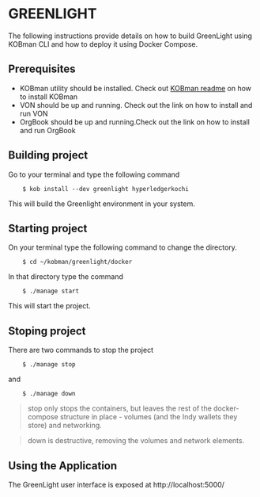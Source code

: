 # GREENLIGHT
The following instructions provide details on how to build GreenLight using KOBman CLI and how to deploy it using Docker Compose. 

## Prerequisites
* KOBman utility should be installed. Check out <a href="https://github.com/EtricKombat/KOBman/blob/master/README.md">KOBman  readme</a> on how to install KOBman   
* VON should be up and running. Check out the link on how to install and run VON
* OrgBook should be up and running.Check out the link on how to install and run OrgBook

## Building project

Go to your terminal and type the following command

        $ kob install --dev greenlight hyperledgerkochi

This will build the Greenlight environment in your system.

## Starting project

On your terminal type the following command to change the directory.

        $ cd ~/kobman/greenlight/docker
        
In that directory type the command

        $ ./manage start

This will start the project.

## Stoping project

There are two commands to stop the project

        $ ./manage stop

and

        $ ./manage down
        
> stop only stops the containers, but leaves the rest of the docker-compose structure in place - volumes (and the Indy wallets they store) and networking.

> down is destructive, removing the volumes and network elements.
        
## Using the Application

The GreenLight user interface is exposed at http://localhost:5000/
        




